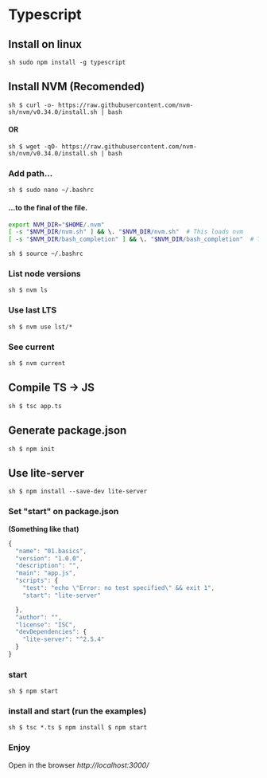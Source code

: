 # Typescript

## Install on linux
`sh
sudo npm install -g typescript
`
## Install NVM (Recomended)

`sh
$ curl -o- https://raw.githubusercontent.com/nvm-sh/nvm/v0.34.0/install.sh | bash
`
#### OR
`sh
$ wget -qO- https://raw.githubusercontent.com/nvm-sh/nvm/v0.34.0/install.sh | bash
`
### Add path...
`sh
$ sudo nano ~/.bashrc
`
#### ...to the final of the file.
```sh
export NVM_DIR="$HOME/.nvm"
[ -s "$NVM_DIR/nvm.sh" ] && \. "$NVM_DIR/nvm.sh"  # This loads nvm
[ -s "$NVM_DIR/bash_completion" ] && \. "$NVM_DIR/bash_completion"  # This loads nvm bash_completion
```
`sh
$ source ~/.bashrc
`
### List node versions
`sh
$ nvm ls
`
### Use last LTS
`sh
$ nvm use lst/*
`
### See current
`sh
$ nvm current
`

## Compile TS -> JS
`sh
$ tsc app.ts
`

## Generate package.json
`sh
$ npm init
`

## Use lite-server
`sh
$ npm install --save-dev lite-server
`

### Set "start" on package.json
**(Something like that)**
```js
{
  "name": "01.basics",
  "version": "1.0.0",
  "description": "",
  "main": "app.js",
  "scripts": {
    "test": "echo \"Error: no test specified\" && exit 1",
    "start": "lite-server"

  },
  "author": "",
  "license": "ISC",
  "devDependencies": {
    "lite-server": "^2.5.4"
  }
}
```

### start
`sh
$ npm start
`

### install and start (run the examples)
`sh
$ tsc *.ts
$ npm install
$ npm start
`

### Enjoy
Open in the browser *http://localhost:3000/*
